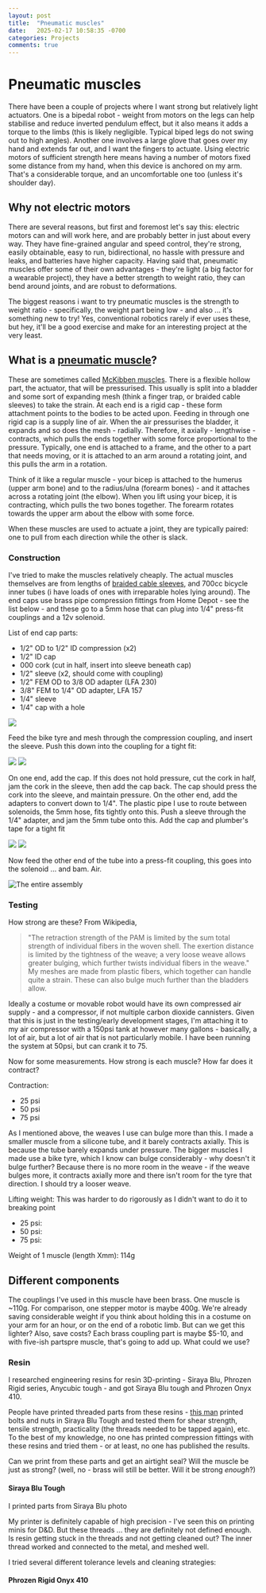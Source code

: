 ```yaml
---
layout: post
title:  "Pneumatic muscles"
date:   2025-02-17 10:58:35 -0700
categories: Projects
comments: true
---
```


# Pneumatic muscles

[](/assets/pneumatics/muscle.jpg)

There have been a couple of projects where I want strong but relatively light actuators. One is a bipedal robot - weight from motors on the legs can help stabilise and reduce inverted pendulum effect, but it also means it adds a torque to the limbs (this is likely negligible. Typical biped legs do not swing out to high angles). Another one involves a large glove that goes over my hand and extends far out, and I want the fingers to actuate. Using electric motors of sufficient strength here means having a number of motors fixed some distance from my hand, when this device is anchored on my arm. That's a considerable torque, and an uncomfortable one too (unless it's shoulder day).

## Why not electric motors
There are several reasons, but first and foremost let's say this: electric motors can and will work here, and are probably better in just about every way. They have fine-grained angular and speed control, they're strong, easily obtainable, easy to run, bidirectional, no hassle with pressure and leaks, and batteries have higher capacity. Having said that, pneumatic muscles offer some of their own advantages - they're light (a big factor for a wearable project), they have a better strength to weight ratio, they can bend around joints, and are robust to deformations. 

The biggest reasons i want to try pneumatic muscles is the strength to weight ratio - specifically, the weight part being low - and also ... it's something new to try! Yes, conventional robotics rarely if ever uses these, but hey, it'll be a good exercise and make for an interesting project at the very least. 

## What is a [pneumatic muscle](https://softroboticstoolkit.com/book/pneumatic-artificial-muscles)?
These are sometimes called [McKibben muscles](https://en.wikipedia.org/wiki/Pneumatic_artificial_muscles#:~:text=Pneumatic%20artificial%20muscles%20(PAMs)%20are,integration%20into%20other%20projects/systems.). There is a flexible hollow part, the actuator, that will be pressurised. This usually is split into a bladder and some sort of expanding mesh (think a finger trap, or braided cable sleeves) to take the strain. At each end is a rigid cap - these form attachment points to the bodies to be acted upon. Feeding in through one rigid cap is a supply line of air. When the air pressurises the bladder, it expands and so does the mesh - radially. Therefore, it axially - lengthwise - contracts, which pulls the ends together with some force proportional to the pressure. Typically, one end is attached to a frame, and the other to a part that needs moving, or it is attached to an arm around a rotating joint, and this pulls the arm in a rotation. 

[](/assets/pneumatics/diagram.jpg)

Think of it like a regular muscle - your bicep is attached to the humerus (upper arm bone) and to the radius/ulna (forearm bones) - and it attaches across a rotating joint (the elbow). When you lift using your bicep, it is contracting, which pulls the two bones together. The forearm rotates towards the upper arm about the elbow with some force. 

When these muscles are used to actuate a joint, they are typically paired: one to pull from each direction while the other is slack. 

### Construction
I've tried to make the muscles relatively cheaply. The actual muscles themselves are from lengths of [braided cable sleeves](https://www.amazon.com/dp/B09BYC7Q8N?ref=ppx_yo2ov_dt_b_fed_asin_title&th=1), and 700cc bicycle inner tubes (i have loads of ones with irreparable holes lying around). The end caps use brass pipe compression fittings from Home Depot - see the list below - and these go to a 5mm hose that can plug into 1/4" press-fit couplings and a 12v solenoid.

List of end cap parts:
- 1/2" OD to 1/2" ID compression (x2)
- 1/2" ID cap  
- 000 cork (cut in half, insert into sleeve beneath cap)
- 1/2" sleeve (x2, should come with coupling)
- 1/2" FEM OD to 3/8 OD adapter (LFA 230)
- 3/8" FEM to 1/4" OD adapter, LFA 157
- 1/4" sleeve
- 1/4" cap with a hole

![](/assets/pneumatics/all_parts.jpg)

Feed the bike tyre and mesh through the compression coupling, and insert the sleeve. Push this down into the coupling for a tight fit:

![](/assets/pneumatics/end_with_sleeve.jpg)
![](/assets/pneumatics/end_pressed.jpg)

On one end, add the cap. If this does not hold pressure, cut the cork in half, jam the cork in the sleeve, then add the cap back. The cap should press the cork into the sleeve, and maintain pressure.
On the other end, add the adapters to convert down to 1/4". The plastic pipe I use to route between solenoids, the 5mm hose, fits tightly onto this. Push a sleeve through the 1/4" adapter, and jam the 5mm tube onto this. Add the cap and plumber's tape for a tight fit

![](/assets/pneumatics/pipe_end.jpg)
![](/assets/pneumatics/end_together.jpg)

Now feed the other end of the tube into a press-fit coupling, this goes into the solenoid ... and bam. Air. 

![The entire assembly](/assets/pneumatics/whole_thing.jpg) 

### Testing
How strong are these? From Wikipedia,
>"The retraction strength of the PAM is limited by the sum total strength of individual fibers in the woven shell. The exertion distance is limited by the tightness of the weave; a very loose weave allows greater bulging, which further twists individual fibers in the weave."
My meshes are made from plastic fibers, which together can handle quite a strain. These can also bulge much further than the bladders allow. 

Ideally a costume or movable robot would have its own compressed air supply - and a compressor, if not multiple carbon dioxide cannisters. Given that this is just in the testing/early development stages, I'm attaching it to my air compressor with a 150psi tank at however many gallons - basically, a lot of air, but a lot of air that is not particularly mobile. I have been running the system at 50psi, but can crank it to 75. 

Now for some measurements. How strong is each muscle? How far does it contract?

Contraction:
- 25 psi
- 50 psi
- 75 psi

As I mentioned above, the weaves I use can bulge more than this. I made a smaller muscle from a silicone tube, and it barely contracts axially. This is because the tube barely expands under pressure. The bigger muscles I made use a bike tyre, which I know can bulge considerably - why doesn't it bulge further? Because there is no more room in the weave - if the weave bulges more, it contracts axially more and there isn't room for the tyre that direction. I should try a looser weave. 

Lifting weight:
This was harder to do rigorously as I didn't want to do it to breaking point
- 25 psi:
- 50 psi:
- 75 psi:

Weight of 1 muscle (length Xmm): 114g

## Different components
The couplings I've used in this muscle have been brass. One muscle is ~110g. For comparison, one stepper motor is maybe 400g. We're already saving considerable weight if you think about holding this in a costume on your arm for an hour, or on the end of a robotic limb. But can we get this lighter? Also, save costs? Each brass coupling part is maybe $5-10, and with five-ish partspre muscle, that's going to add up. 
What could we use?

### Resin
I researched engineering resins for resin 3D-printing - Siraya Blu, Phrozen Rigid series, Anycubic tough - and got Siraya Blu tough and Phrozen Onyx 410. 

People have printed threaded parts from these resins - [this man](https://www.youtube.com/watch?v=7r16-UDo2t4) printed bolts and nuts in Siraya Blu Tough and tested them for shear strength, tensile strength, practicality (the threads needed to be tapped again), etc. To the best of my knowledge, no one has printed compression fittings with these resins and tried them - or at least, no one has published the results.

Can we print from these parts and get an airtight seal? Will the muscle be just as strong? (well, no - brass will still be better. Will it be strong _enough_?)

#### Siraya Blu Tough
I printed parts from Siraya Blu
photo

My printer is definitely capable of high precision - I've seen this on printing minis for D&D. But these threads ... they are definitely not defined enough. Is resin getting stuck in the threads and not getting cleaned out? The inner thread worked and connected to the metal, and meshed well. 

I tried several different tolerance levels and cleaning strategies:

#### Phrozen Rigid Onyx 410


